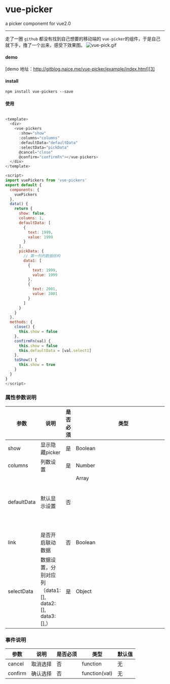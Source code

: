# vue-picker
a picker componemt for vue2.0

------
走了一圈 `github` 都没有找到自己想要的移动端的 `vue-picker`的组件，于是自己就下手，撸了一个出来，感受下效果图。
![vue-pick.gif][1]


#### demo

[demo 地址：http://gitblog.naice.me/vue-picker/example/index.html][3]


#### install

`npm install vue-pickers --save`


#### 使用

````javascript

<template>
  <div>
    <vue-pickers
      :show="show"
      :columns="columns"
      :defaultData="defaultData"
      :selectData="pickData"
      @cancel="close"
      @confirm="confirmFn"></vue-pickers>
  </div>
</template>

<script>
import vuePickers from 'vue-pickers'
export default {
  components: {
    vuePickers
  },
  data() {
    return {
      show: false,
      columns: 1,
      defaultData: [
        {
          text: 1999,
          value: 1999
        }
      ],
      pickData: {
        // 第一列的数据结构
        data1: [
          {
            text: 1999,
            value: 1999
          },
          {
            text: 2001,
            value: 2001
          }
        ]
      }
    }
  },
  methods: {
    close() {
      this.show = false
    },
    confirmFn(val) {
      this.show = false
      this.defaultData = [val.select1]
    },
    toShow() {
      this.show = true
    }
  }
}
</script>
````

### 属性参数说明

参数 | 说明 | 是否必须 | 类型 |默认值
---- | --- | --- | --- | ---
show | 显示隐藏picker | 是 | Boolean | false
columns | 列数设置  | 是 | Number | 1 
defaultData | 默认显示设置  | 否 | Array<object> | []
link | 是否开启联动数据  | 否 | Boolean | false
selectData | 数据设置，分别对应列（data1: [], data2: [], data3: [],）  | 是 | Object | {}

### 事件说明

参数 | 说明 | 是否必须 | 类型 |默认值
---- | --- | --- | --- | ---
cancel | 取消选择 | 否 | function | 无
confirm | 确认选择  | 否 | function(val) | 无


[1]: http://img.store.naice.me/vue-pick.gif
[3]: http://gitblog.naice.me/vue-picker/example/index.html
